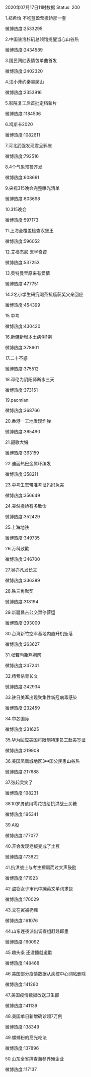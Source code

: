 2020年07月17日11时数据
Status: 200

1.郑希怡 不吃蓝盈莹撒娇那一套

微博热度:2533295

2.中国驻洛杉矶总领馆提醒当心山谷热

微博热度:2434589

3.国民网红表情包单曲首发

微博热度:2402320

4.汪小菲约秦昊爬山

微博热度:2353916

5.影院复工后首批定档新片

微博热度:1184536

6.鸡斯卡2020

微博热度:1082611

7.河北武强发现震旦鸦雀

微博热度:792516

8.4个气象预警齐发

微博热度:608661

9.央视315晚会完整曝光清单

微博热度:603698

10.315晚会

微博热度:597173

11.上海全覆盖检查汉堡王

微博热度:596052

12.艾福杰尼 医学奇迹

微博热度:537253

13.奥特曼里原来有爱情

微博热度:477751

14.2名小学生研究喝茶抗癌获奖父亲回应

微博热度:454399

15.中考

微博热度:430420

16.新疆新增本土病例1例

微博热度:378601

17.二十不惑

微博热度:375512

18.邓伦为阴阳师断水三天

微博热度:373151

19.paomian

微博热度:368766

20.香港一工地发现炸弹

微博热度:365490

21.骊歌大婚

微博热度:363159

22.迪丽热巴金属环编发

微博热度:358211

23.中考生忘带准考证妈妈急哭

微博热度:356649

24.突然撒娇有多致命

微博热度:352429

25.上海地铁

微博热度:349735

26.万科致歉

微博热度:346700

27.吴亦凡发长文

微博热度:336389

28.铁三角默契

微博热度:318194

29.新疆昌吉公交暂停营运

微博热度:293009

30.台湾新竹空军基地内直升机坠落

微博热度:263627

31.张若昀撕鸡胸肉

微博热度:247241

32.杨紫杀青长文

微博热度:242934

33.驻日美军出现聚集性新冠病毒感染

微博热度:232459

34.中芯国际

微博热度:231625

35.华为回应美国将限制特定员工赴美签证

微博热度:219908

36.美国凤凰城地区3中国公民患山谷热

微博热度:217688

37.张起灵笑了

微博热度:198231

38.10岁男孩用零花钱给抗洪战士买糖

微博热度:195341

39.A股

微博热度:177077

40.开会发现老板变成了土豆

微博热度:173822

41.抗洪战士与考生擦肩而过大声鼓励

微博热度:171923

42.盗窃女子审讯中蹦英文单词求饶

微博热度:170029

43.文在寅被扔鞋

微博热度:161076

44.山东连夜派出调查组赶赴即墨

微博热度:160092

45.趣头条 还没播就道歉

微博热度:148468

46.美国部分疫情数据从疾控中心网站删除

微博热度:141260

47.美国疫情数据改送卫生部

微博热度:141139

48.美国单日新增确诊超7万例

微博热度:138349

49.螺蛳粉的高光吃法

微博热度:137896

50.山东全省排查海参养殖企业

微博热度:117137

